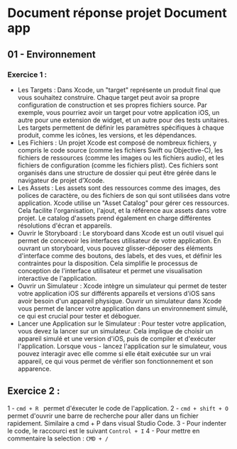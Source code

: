 # Document réponse projet Document app

## 01 - Environnement

### Exercice 1 : 

- Les Targets : Dans Xcode, un "target" représente un produit final que vous souhaitez construire. Chaque target peut avoir sa propre configuration de construction et ses propres fichiers source. Par exemple, vous pourriez avoir un target pour votre application iOS, un autre pour une extension de widget, et un autre pour des tests unitaires. Les targets permettent de définir les paramètres spécifiques à chaque produit, comme les icônes, les versions, et les dépendances.
- Les Fichiers : Un projet Xcode est composé de nombreux fichiers, y compris le code source (comme les fichiers Swift ou Objective-C), les fichiers de ressources (comme les images ou les fichiers audio), et les fichiers de configuration (comme les fichiers plist). Ces fichiers sont organisés dans une structure de dossier qui peut être gérée dans le navigateur de projet d’Xcode.
- Les Assets : Les assets sont des ressources comme des images, des polices de caractère, ou des fichiers de son qui sont utilisées dans votre application. Xcode utilise un "Asset Catalog" pour gérer ces ressources. Cela facilite l'organisation, l'ajout, et la référence aux assets dans votre projet. Le catalog d'assets prend également en charge différentes résolutions d'écran et appareils.
- Ouvrir le Storyboard : Le storyboard dans Xcode est un outil visuel qui permet de concevoir les interfaces utilisateur de votre application. En ouvrant un storyboard, vous pouvez glisser-déposer des éléments d'interface comme des boutons, des labels, et des vues, et définir les contraintes pour la disposition. Cela simplifie le processus de conception de l'interface utilisateur et permet une visualisation interactive de l'application.
- Ouvrir un Simulateur : Xcode intègre un simulateur qui permet de tester votre application iOS sur différents appareils et versions d'iOS sans avoir besoin d'un appareil physique. Ouvrir un simulateur dans Xcode vous permet de lancer votre application dans un environnement simulé, ce qui est crucial pour tester et déboguer.
- Lancer une Application sur le Simulateur : Pour tester votre application, vous devez la lancer sur un simulateur. Cela implique de choisir un appareil simulé et une version d'iOS, puis de compiler et d'exécuter l'application. Lorsque vous - lancez l'application sur le simulateur, vous pouvez interagir avec elle comme si elle était exécutée sur un vrai appareil, ce qui vous permet de vérifier son fonctionnement et son apparence.

## Exercice 2 : 
  1 - ```cmd + R ``` permet d'éxecuter le code de l'application.
  2 -  ```cmd + shift + O ```permet d'ouvrir une barre de recherche pour aller dans un fichier rapidement. Similaire a cmd + P dans visual Studio Code.
  3 - Pour indenter le code, le raccourci est le suivant ``` Control + I ```
  4 - Pour mettre en commentaire la selection : ```CMD + /```
